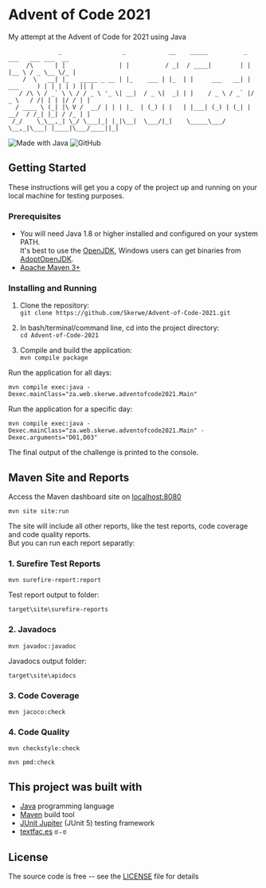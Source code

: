 # Advent of Code 2021

My attempt at the Advent of Code for 2021 using Java

```text
              _                 _            __    _____          _        ___   ___ ___  __
     /\      | |               | |          / _|  / ____|        | |      |__ \ / _ \__ \/_ |
    /  \   __| |_   _____ _ __ | |_    ___ | |_  | |     ___   __| | ___     ) | | | | ) || |
   / /\ \ / _` \ \ / / _ \ '_ \| __|  / _ \|  _| | |    / _ \ / _` |/ _ \   / /| | | |/ / | |
  / ____ \ (_| |\ V /  __/ | | | |_  | (_) | |   | |___| (_) | (_| |  __/  / /_| |_| / /_ | |
 /_/    \_\__,_| \_/ \___|_| |_|\__|  \___/|_|    \_____\___/ \__,_|\___| |____|\___/____||_|

```

![Made with Java](https://forthebadge.com/images/badges/made-with-java.svg)
![GitHub](https://img.shields.io/github/license/Skerwe/Advent-of-Code-2020?style=for-the-badge)

## Getting Started

These instructions will get you a copy of the project up and running on your local machine for testing purposes.

### Prerequisites

- You will need Java 1.8 or higher installed and configured on your system PATH.  
  It's best to use the [OpenJDK][openjdk], Windows users can get binaries from [AdoptOpenJDK][adoptopenjdk].
- [Apache Maven 3+][maven]

### Installing and Running

1. Clone the repository:  
    `git clone https://github.com/Skerwe/Advent-of-Code-2021.git`

2. In bash/terminal/command line, cd into the project directory:  
    `cd Advent-of-Code-2021`

3. Compile and build the application:  
   `mvn compile package`

Run the application for all days:

```shell
mvn compile exec:java -Dexec.mainClass="za.web.skerwe.adventofcode2021.Main"
```

Run the application for a specific day:

```shell
mvn compile exec:java -Dexec.mainClass="za.web.skerwe.adventofcode2021.Main" -Dexec.arguments="D01,D03"
```

The final output of the challenge is printed to the console.

## Maven Site and Reports

Access the Maven dashboard site on [localhost:8080](http://localhost:8080/)

```shell
mvn site site:run
```

The site will include all other reports, like the test reports, code coverage and code quality reports.  
But you can run each report separatly:

### 1. Surefire Test Reports

```shell
mvn surefire-report:report
```

Test report output to folder:

`target\site\surefire-reports`

### 2. Javadocs

```shell
mvn javadoc:javadoc
```

Javadocs output folder:

`target\site\apidocs`

### 3. Code Coverage

```shell
mvn jacoco:check
```

### 4. Code Quality

```shell
mvn checkstyle:check
```

```shell
mvn pmd:check
```

## This project was built with

- [Java](https://www.java.com/en/) programming language
- [Maven][maven] build tool
- [JUnit Jupiter][junit] (JUnit 5) testing framework
- [textfac.es](https://textfac.es/) ಠ⌣ಠ

## License

The source code is free -- see the [LICENSE](LICENSE) file for details

[openjdk]: https://openjdk.java.net/
[adoptopenjdk]: https://adoptopenjdk.net/
[maven]: https://maven.apache.org/
[junit]: https://junit.org/junit5/
